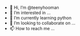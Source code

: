 - 👋 Hi, I’m @teenyhooman
- 👀 I’m interested in ...
- 🌱 I’m currently learning python
- 💞️ I’m looking to collaborate on ...
- 📫 How to reach me ...

<!---
teenyhooman/teenyhooman is a ✨ special ✨ repository because its `README.md` (this file) appears on your GitHub profile.
You can click the Preview link to take a look at your changes.
--->
